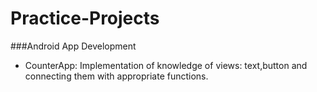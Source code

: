 # Practice-Projects

###Android App Development

+ CounterApp: Implementation of knowledge of views: text,button and connecting them with appropriate functions.
